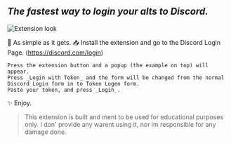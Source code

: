 ## _The fastest way to login your alts to Discord._

![Extension look](https://camo.githubusercontent.com/e6edea7c167725688d3fb9d2c49b6627631e0ccc65c842919e7e5695db4d787d/68747470733a2f2f692e696d6775722e636f6d2f7130324f4331782e676966)

🔑 As simple as it gets.
📥 Install the extension and go to the Discord Login Page. (https://discord.com/login)

```
Press the extension button and a popup (the example on top) will appear.
Press _Login with Token_ and the form will be changed from the normal Discord Login form in to Token Logen form.
Paste your token, and press _Login_.
```

✨ Enjoy.

> This extension is built and ment to be used for educational purposes only.
> I don' provide any warent using it, nor im responsible for any damage done.
